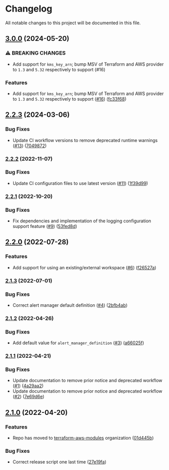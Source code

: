 # Changelog

All notable changes to this project will be documented in this file.

## [3.0.0](https://github.com/terraform-aws-modules/terraform-aws-managed-service-prometheus/compare/v2.2.3...v3.0.0) (2024-05-20)


### ⚠ BREAKING CHANGES

* Add support for `kms_key_arn`; bump MSV of Terraform and AWS provider to `1.3` and `5.32` respectively to support (#16)

### Features

* Add support for `kms_key_arn`; bump MSV of Terraform and AWS provider to `1.3` and `5.32` respectively to support ([#16](https://github.com/terraform-aws-modules/terraform-aws-managed-service-prometheus/issues/16)) ([fc33f68](https://github.com/terraform-aws-modules/terraform-aws-managed-service-prometheus/commit/fc33f68c596ac50f431172a91feed7ab17f65b11))

## [2.2.3](https://github.com/terraform-aws-modules/terraform-aws-managed-service-prometheus/compare/v2.2.2...v2.2.3) (2024-03-06)


### Bug Fixes

* Update CI workflow versions to remove deprecated runtime warnings ([#13](https://github.com/terraform-aws-modules/terraform-aws-managed-service-prometheus/issues/13)) ([7049872](https://github.com/terraform-aws-modules/terraform-aws-managed-service-prometheus/commit/7049872c58881b578c357a428b8821049a9684e6))

### [2.2.2](https://github.com/terraform-aws-modules/terraform-aws-managed-service-prometheus/compare/v2.2.1...v2.2.2) (2022-11-07)


### Bug Fixes

* Update CI configuration files to use latest version ([#11](https://github.com/terraform-aws-modules/terraform-aws-managed-service-prometheus/issues/11)) ([1f39d99](https://github.com/terraform-aws-modules/terraform-aws-managed-service-prometheus/commit/1f39d99ba23e065456956946e3e1b5d5b1caf2d7))

### [2.2.1](https://github.com/terraform-aws-modules/terraform-aws-managed-service-prometheus/compare/v2.2.0...v2.2.1) (2022-10-20)


### Bug Fixes

* Fix dependencies and implementation of the logging configuration support feature ([#9](https://github.com/terraform-aws-modules/terraform-aws-managed-service-prometheus/issues/9)) ([53fed8d](https://github.com/terraform-aws-modules/terraform-aws-managed-service-prometheus/commit/53fed8d0b3dc0a843485138ca5013cfef4454d34))

## [2.2.0](https://github.com/terraform-aws-modules/terraform-aws-managed-service-prometheus/compare/v2.1.3...v2.2.0) (2022-07-28)


### Features

* Add support for using an existing/external workspace ([#6](https://github.com/terraform-aws-modules/terraform-aws-managed-service-prometheus/issues/6)) ([f26527a](https://github.com/terraform-aws-modules/terraform-aws-managed-service-prometheus/commit/f26527ac36569120b8f76dedd0dea645c8318a66))

### [2.1.3](https://github.com/terraform-aws-modules/terraform-aws-managed-service-prometheus/compare/v2.1.2...v2.1.3) (2022-07-01)


### Bug Fixes

* Correct alert manager default definition ([#4](https://github.com/terraform-aws-modules/terraform-aws-managed-service-prometheus/issues/4)) ([2bfb4ab](https://github.com/terraform-aws-modules/terraform-aws-managed-service-prometheus/commit/2bfb4abd24b1bda3a602d36ac7c874e49fbc7624))

### [2.1.2](https://github.com/terraform-aws-modules/terraform-aws-managed-service-prometheus/compare/v2.1.1...v2.1.2) (2022-04-26)


### Bug Fixes

* Add default value for `alert_manager_definition` ([#3](https://github.com/terraform-aws-modules/terraform-aws-managed-service-prometheus/issues/3)) ([a66025f](https://github.com/terraform-aws-modules/terraform-aws-managed-service-prometheus/commit/a66025fbde409a012f2622a48ac4d78755c0c9ff))

### [2.1.1](https://github.com/terraform-aws-modules/terraform-aws-managed-service-prometheus/compare/v2.1.0...v2.1.1) (2022-04-21)


### Bug Fixes

* Update documentation to remove prior notice and deprecated workflow ([#1](https://github.com/terraform-aws-modules/terraform-aws-managed-service-prometheus/issues/1)) ([4a29aa2](https://github.com/terraform-aws-modules/terraform-aws-managed-service-prometheus/commit/4a29aa21339851bcd5f7ec168532625ef5a99a6a))
* Update documentation to remove prior notice and deprecated workflow ([#2](https://github.com/terraform-aws-modules/terraform-aws-managed-service-prometheus/issues/2)) ([7e69d6e](https://github.com/terraform-aws-modules/terraform-aws-managed-service-prometheus/commit/7e69d6e3a369a7be23e62e78ab0b4673975715ef))

## [2.1.0](https://github.com/clowdhaus/terraform-aws-managed-service-prometheus/compare/v2.0.0...v2.1.0) (2022-04-20)


### Features

* Repo has moved to [terraform-aws-modules](https://github.com/terraform-aws-modules/terraform-aws-managed-service-prometheus) organization ([01d445b](https://github.com/clowdhaus/terraform-aws-managed-service-prometheus/commit/01d445b6c6ccbe97ee17b29c00fb14590bc05cd8))


### Bug Fixes

* Correct release script one last time ([27e19fa](https://github.com/clowdhaus/terraform-aws-managed-service-prometheus/commit/27e19faae60498c8e756d605dfb862a9a43755af))

